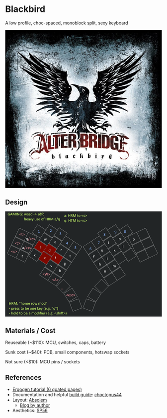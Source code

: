 # Blackbird

A low profile, choc-spaced, monoblock split, sexy keyboard

![Blackbird by Alter Bridge](./assets/blackbird_cover.jpg)

## Design

![Key Layout](./assets/key_layout.png)

## Materials / Cost

Reuseable (\~$110): MCU, switches, caps, battery

Sunk cost (\~$40): PCB, small components, hotswap sockets

Not sure (<$10): MCU pins / sockets

## References

- [Ergogen tutorial (6 goated pages)](https://flatfootfox.com/ergogen-introduction/)
- Documentation and helpful
[build guide](https://github.com/SlightHeadache/choctopus44/blob/master/documents/buildguide.md):
[choctopus44](https://github.com/SlightHeadache/choctopus44/tree/master)
- Layout: [Absolem](https://github.com/mrzealot/absolem/tree/master)
    - [Blog by author](https://zealot.hu/absolem/)
- Aesthetics: [SP56](https://github.com/ericrlau/SP56)
